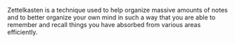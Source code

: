 Zettelkasten is a technique used to help organize massive amounts of notes and to better organize your own mind in such a way that you are able to remember and recall things you have absorbed from various areas efficiently.

